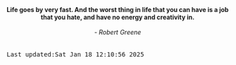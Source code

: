 
<div align="center"><b><span>Life goes by very fast. And the worst thing in life that you can have is a job that you hate, and have no energy and creativity in.</span></b><br><br><i> - Robert Greene</i></div>
<br><br><kbd>Last updated:Sat Jan 18 12:10:56 2025</kbd>